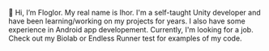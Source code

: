 👋 Hi, I’m Floglor.
My real name is Ihor. I'm a self-taught Unity developer and have been learning/working on my projects for years. 
I also have some experience in Android app developement. Currently, I'm looking for a job. Check out my Biolab or Endless Runner test for examples of my code. 

